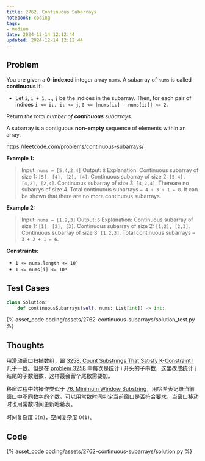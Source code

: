 ```yaml
---
title: 2762. Continuous Subarrays
notebook: coding
tags:
- medium
date: 2024-12-14 12:12:44
updated: 2024-12-14 12:12:44
---
```

## Problem

You are given a **0-indexed** integer array `nums`. A subarray of `nums` is called **continuous** if:

- Let `i`, `i + 1`, ..., `j` be the indices in the subarray. Then, for each pair of indices `i <= i₁, i₂ <= j`, `0 <= |nums[i₁] - nums[i₂]| <= 2`.

Return _the total number of **continuous** subarrays._

A subarray is a contiguous **non-empty** sequence of elements within an array.

<https://leetcode.com/problems/continuous-subarrays/>

**Example 1:**

> Input: `nums = [5,4,2,4]`
> Output: `8`
> Explanation:
> Continuous subarray of size 1: `[5], [4], [2], [4]`.
> Continuous subarray of size 2: `[5,4], [4,2], [2,4]`.
> Continuous subarray of size 3: `[4,2,4]`.
> Thereare no subarrys of size 4.
> Total continuous subarrays `= 4 + 3 + 1 = 8`.
> It can be shown that there are no more continuous subarrays.

**Example 2:**

> Input: `nums = [1,2,3]`
> Output: `6`
> Explanation:
> Continuous subarray of size 1: `[1], [2], [3]`.
> Continuous subarray of size 2: `[1,2], [2,3]`.
> Continuous subarray of size 3: `[1,2,3]`.
> Total continuous subarrays `= 3 + 2 + 1 = 6`.

**Constraints:**

- `1 <= nums.length <= 10⁵`
- `1 <= nums[i] <= 10⁹`

## Test Cases

``` python
class Solution:
    def continuousSubarrays(self, nums: List[int]) -> int:
```

{% asset_code coding/assets/2762-continuous-subarrays/solution_test.py %}

## Thoughts

用滑动窗口扫描数组，跟 [3258. Count Substrings That Satisfy K-Constraint I](3258-count-substrings-that-satisfy-k-constraint-i) 几乎一致。但是在 [problem 3258](3258-count-substrings-that-satisfy-k-constraint-i) 中每次是统计 i 开头的子串数，这里改成统计 j 结尾的子数组数，这样最会留个尾数需要加。

移窗过程中的操作类似于 [76. Minimum Window Substring](76-minimum-window-substring)，用哈希表记录当前窗口中不同数字的个数。可以用常数时间判定当前窗口是否符合要求，当窗口移动时也用常数时间更新哈希表。

时间复杂度 `O(n)`，空间复杂度 `O(1)`。

## Code

{% asset_code coding/assets/2762-continuous-subarrays/solution.py %}
